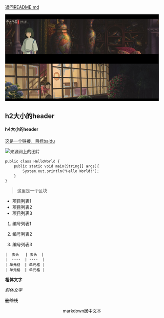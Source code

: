 [返回README.md](/README.md)


![本地的图片](spirited_away.jpg)


## h2大小的header

#### h4大小的header

[这是一个链接，目标baidu](www.baidu.com)

![来源网上的图片](https://gimg2.baidu.com/image_search/src=http%3A%2F%2Fgss0.baidu.com%2F7Po3dSag_xI4khGko9WTAnF6hhy%2Fzhidao%2Fpic%2Fitem%2Fe61190ef76c6a7ef19de3022f5faaf51f3de663e.jpg&refer=http%3A%2F%2Fgss0.baidu.com&app=2002&size=f9999,10000&q=a80&n=0&g=0n&fmt=jpeg?sec=1622093107&t=63c01103968b4fe4bc4061838e989819=0.jpg)

``` 代码区域
public class HelloWorld {
    public static void main(String[] args){
        System.out.println("Hello World!");
    }
}
```

> 这里是一个区块

* 项目列表1
* 项目列表2
* 项目列表3

1. 编号列表1

2. 编号列表2

3. 编号列表3

   

```
|  表头   | 表头  |
|  ----  | ----  |
| 单元格  | 单元格 |
| 单元格  | 单元格 |
```

**粗体文字**

*斜体文字*

~~删除线~~

<center>markdown居中文本</center>
